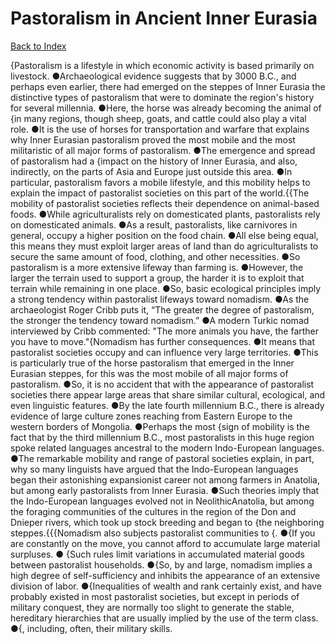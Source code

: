 # Pastoralism in Ancient Inner Eurasia
[Back to Index](https://github.com/windows10010/tpoExtractor/blob/master/README.md)

{Pastoralism is a lifestyle in which economic activity is based primarily on livestock. ●Archaeological evidence suggests that by 3000 B.C., and perhaps even earlier, there had emerged on the steppes of Inner Eurasia the distinctive types of pastoralism that were to dominate the region's history for several millennia. ●Here, the horse was already becoming the animal of {in many regions, though sheep, goats, and cattle could also play a vital role. ●It is the use of horses for transportation and warfare that explains why Inner Eurasian pastoralism proved the most mobile and the most militaristic of all major forms of pastoralism. ●The emergence and spread of pastoralism had a {impact on the history of Inner Eurasia, and also, indirectly, on the parts of Asia and Europe just outside this area. ●In particular, pastoralism favors a mobile lifestyle, and this mobility helps to explain the impact of pastoralist societies on this part of the world.{{The mobility of pastoralist societies reflects their dependence on animal-based foods. ●While agriculturalists rely on domesticated plants, pastoralists rely on domesticated animals. ●As a result, pastoralists, like carnivores in general, occupy a higher position on the food chain. ●All else being equal, this means they must exploit larger areas of land than do agriculturalists to secure the same amount of food, clothing, and other necessities. ●So pastoralism is a more extensive lifeway than farming is. ●However, the larger the terrain used to support a group, the harder it is to exploit that terrain while remaining in one place. ●So, basic ecological principles imply a strong tendency within pastoralist lifeways toward nomadism. ●As the archaeologist Roger Cribb puts it, “The greater the degree of pastoralism, the stronger the tendency toward nomadism.” ●A modern Turkic nomad interviewed by Cribb commented: "The more animals you have, the farther you have to move."{Nomadism has further consequences. ●It means that pastoralist societies occupy and can influence very large territories. ●This is particularly true of the horse pastoralism that emerged in the Inner Eurasian steppes, for this was the most mobile of all major forms of pastoralism. ●So, it is no accident that with the appearance of pastoralist societies there appear large areas that share similar cultural, ecological, and even linguistic features. ●By the late fourth millennium B.C., there is already evidence of large culture zones reaching from Eastern Europe to the western borders of Mongolia. ●Perhaps the most {sign of mobility is the fact that by the third millennium B.C., most pastoralists in this huge region spoke related languages ancestral to the modern Indo-European languages. ●The remarkable mobility and range of pastoral societies explain, in part, why so many linguists have argued that the Indo-European languages began their astonishing expansionist career not among farmers in Anatolia, but among early pastoralists from Inner Eurasia. ●Such theories imply that the Indo-European languages evolved not in NeolithicAnatolia, but among the foraging communities of the cultures in the region of the Don and Dnieper rivers, which took up stock breeding and began to {the neighboring steppes.{{{Nomadism also subjects pastoralist communities to {. ●{If you are constantly on the move, you cannot afford to accumulate large material surpluses. ●
{Such rules limit variations in accumulated material goods between pastoralist households.
●{So, by and large, nomadism implies a high degree of self-sufficiency and inhibits the appearance of an extensive division of labor. ●{Inequalities of wealth and rank certainly exist,
and have probably existed in most pastoralist societies, but except in periods of military conquest, they are normally too slight to generate the stable, hereditary hierarchies 
that are usually implied by the use of the term class. ●{, including, often, their military skills.